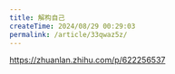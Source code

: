```yaml
---
title: 解构自己
createTime: 2024/08/29 00:29:03
permalink: /article/33qwaz5z/
---
```

https://zhuanlan.zhihu.com/p/622256537